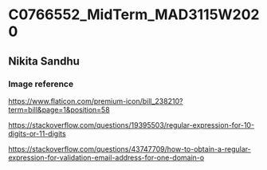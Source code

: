 # C0766552_MidTerm_MAD3115W2020

## Nikita Sandhu

### Image reference 
https://www.flaticon.com/premium-icon/bill_238210?term=bill&page=1&position=58

https://stackoverflow.com/questions/19395503/regular-expression-for-10-digits-or-11-digits

https://stackoverflow.com/questions/43747709/how-to-obtain-a-regular-expression-for-validation-email-address-for-one-domain-o
